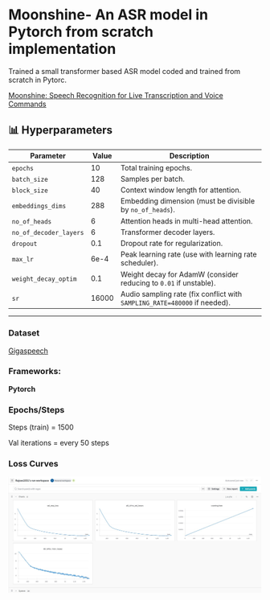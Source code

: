 

# Moonshine- An ASR model in Pytorch from scratch implementation

Trained a small transformer based ASR model coded and trained from scratch in Pytorc.

[Moonshine: Speech Recognition for Live Transcription and Voice Commands](https://arxiv.org/pdf/2410.15608)


## 📊 Hyperparameters
| Parameter                | Value      | Description                                                                 |
|--------------------------|------------|-----------------------------------------------------------------------------|
| `epochs`                 | 10         | Total training epochs.                                                      |
| `batch_size`             | 128        | Samples per batch.                                                          |
| `block_size`             | 40         | Context window length for attention.                                        |
| `embeddings_dims`        | 288        | Embedding dimension (must be divisible by `no_of_heads`).                   |
| `no_of_heads`            | 6          | Attention heads in multi-head attention.                                    |
| `no_of_decoder_layers`   | 6          | Transformer decoder layers.                                                 |
| `dropout`                | 0.1        | Dropout rate for regularization.                                            |
| `max_lr`                 | 6e-4       | Peak learning rate (use with learning rate scheduler).                      |
| `weight_decay_optim`     | 0.1        | Weight decay for AdamW (consider reducing to `0.01` if unstable).           |
| `sr`                     | 16000      | Audio sampling rate (fix conflict with `SAMPLING_RATE=480000` if needed).   |

---

### Dataset

[Gigaspeech](https://huggingface.co/datasets/speechcolab/gigaspeech) 


### Frameworks:
**Pytorch**


### Epochs/Steps
Steps (train) = 1500

Val iterations = every 50 steps


### Loss Curves

![Train and Val loss curves](images/loss_curves.jpg)



